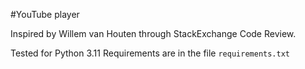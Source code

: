 #YouTube player

Inspired by Willem van Houten through StackExchange Code Review.

Tested for Python 3.11
Requirements are in the file `requirements.txt`
